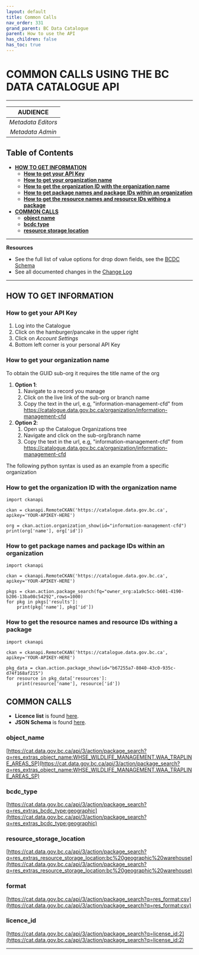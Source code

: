 ```yaml
---
layout: default
title: Common Calls
nav_order: 331
grand_parent: BC Data Catalogue
parent: How to use the API
has_children: false
has_toc: true
---
```


# COMMON CALLS USING THE BC DATA CATALOGUE API

-------------

|**AUDIENCE**|
|:---:|
| *Metadata Editors* |
| *Metadata Admin* |

## Table of Contents
+ [**HOW TO GET INFORMATION**](#how-to-get-information)
    + [**How to get your API Key**](#how-to-get-your-api-key)
    + [**How to get your organization name**](#how-to-get-you-organiation-guid)
    + [**How to get the organization ID with the organization name**](#how-to-get-the-organization-id-with-the-organization-name)
    + [**How to get package names and package IDs within an organization**](#how-to-get-package-names-and-package-ids-within-an-organization)
    + [**How to get the resource names and resource IDs withing a package**](#how-to-get-the-resource-names-and-resource-ids-withing-a-package)
+ [**COMMON CALLS**](#common-calls)
    + [**object name**](#object_name)
    + [**bcdc type**](#bcdc_type)
    + [**resource storage location**](#resource_storage_location)

-----------------------
**Resources**
+ See the full list of value options for drop down fields, see the [BCDC Schema](https://catalogue.data.gov.bc.ca/api/3/action/scheming_dataset_schema_show?type=bcdc_dataset)
+ See all documented changes in the [Change Log](https://github.com/bcgov/ckan-ui/blob/master/pages/beta_schema_changes.md#application-resource-level-changes)

-----------------------
## HOW TO GET INFORMATION

### How to get your API Key
1. Log into the Catalogue
1. Click on the hamburger/pancake in the upper right
2. Click on *Account Settings*
3. Bottom left corner is your personal API Key

### How to get your organization name
To obtain the GUID sub-org it requires the title name of the org

1. **Option 1**:
	1. Navigate to a record you manage
	1. Click on the live link of the sub-org or branch name
	1. Copy the text in the url, e.g, "information-management-cfd" from https://catalogue.data.gov.bc.ca/organization/information-management-cfd
1. **Option 2**:
	1. Open up the Catalogue Organizations tree
	1. Navigate and click on the sub-org/branch name
	1. Copy the text in the url, e.g, "information-management-cfd" from https://catalogue.data.gov.bc.ca/organization/information-management-cfd

The following python syntax is used as an example from a specific organization

### How to get the organization ID with the organization name
```
import ckanapi

ckan = ckanapi.RemoteCKAN('https://catalogue.data.gov.bc.ca', apikey='YOUR-APIKEY-HERE')

org = ckan.action.organization_show(id="information-management-cfd")
print(org['name'], org['id'])
```

### How to get package names and package IDs within an organization
```
import ckanapi

ckan = ckanapi.RemoteCKAN('https://catalogue.data.gov.bc.ca', apikey='YOUR-APIKEY-HERE')

pkgs = ckan.action.package_search(fq="owner_org:a1a9c5cc-b601-4190-b206-13ba08c54292",rows=1000)
for pkg in pkgs['results']:
    print(pkg['name'], pkg['id'])

```

### How to get the resource names and resource IDs withing a package
```
import ckanapi

ckan = ckanapi.RemoteCKAN('https://catalogue.data.gov.bc.ca', apikey='YOUR-APIKEY-HERE')

pkg_data = ckan.action.package_show(id="b67255a7-8040-43c0-935c-d74f168af215")
for resource in pkg_data['resources']:
    print(resource['name'], resource['id'])
```

## COMMON CALLS

+ **Licence list** is found [here](https://licenses-bcdc.data.gov.bc.ca/bcdc_licenses.json).
+ **JSON Schema** is found [here](https://cat.data.gov.bc.ca/api/3/action/scheming_dataset_schema_show?type=bcdc_dataset).

### object_name
[https://cat.data.gov.bc.ca/api/3/action/package_search?q=res_extras_object_name:WHSE_WILDLIFE_MANAGEMENT.WAA_TRAPLINE_AREAS_SP](https://cat.data.gov.bc.ca/api/3/action/package_search?q=res_extras_object_name:WHSE_WILDLIFE_MANAGEMENT.WAA_TRAPLINE_AREAS_SP)

### bcdc_type
[https://cat.data.gov.bc.ca/api/3/action/package_search?q=res_extras_bcdc_type:geographic](https://cat.data.gov.bc.ca/api/3/action/package_search?q=res_extras_bcdc_type:geographic)

### resource_storage_location
[https://cat.data.gov.bc.ca/api/3/action/package_search?q=res_extras_resource_storage_location:bc%20geographic%20warehouse](https://cat.data.gov.bc.ca/api/3/action/package_search?q=res_extras_resource_storage_location:bc%20geographic%20warehouse)

### format
[https://cat.data.gov.bc.ca/api/3/action/package_search?q=res_format:csv](https://cat.data.gov.bc.ca/api/3/action/package_search?q=res_format:csv)

### licence_id
[https://cat.data.gov.bc.ca/api/3/action/package_search?q=license_id:2](https://cat.data.gov.bc.ca/api/3/action/package_search?q=license_id:2)


-------------------------------------------------------
